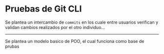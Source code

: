 # Pruebas de Git CLI

Se plantea un intercambio de `commits` en los cuale entre usuarios verifican y validan cambios realizados por el otro individuo...

---

Se plantea un modelo basico de POO, el cual funciona como base de prubas

